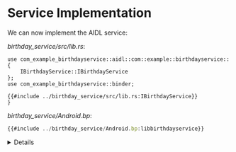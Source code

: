 # Service Implementation

We can now implement the AIDL service:

_birthday_service/src/lib.rs_:

```rust,ignore
use com_example_birthdayservice::aidl::com::example::birthdayservice::{
    IBirthdayService::IBirthdayService
};
use com_example_birthdayservice::binder;

{{#include ../birthday_service/src/lib.rs:IBirthdayService}}
}
```

_birthday_service/Android.bp_:

```javascript
{{#include ../birthday_service/Android.bp:libbirthdayservice}}
```

<details>

- Point out the path to the generated `IBirthdayService` trait, and explain why
  each of the segments is necessary.
- TODO: What does the `binder::Interface` trait do? Are there methods to
  override? Where source?

</details>

